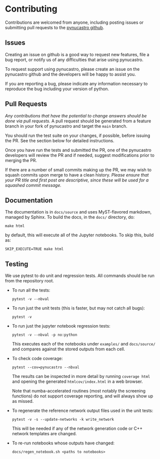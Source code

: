# Contributing

Contributions are welcomed from anyone, including posting issues or
submitting pull requests to the [pynucastro github](https://github.com/pynucastro/pynucastro).

## Issues

Creating an issue on github is a good way to request new features,
file a bug report, or notify us of any difficulties that arise using
pynucastro.

To request support using pynucastro, please create an issue on the
pynucastro github and the developers will be happy to assist you.

If you are reporting a bug, please indicate any information necessary to
reproduce the bug including your version of python.

## Pull Requests

*Any contributions that have the potential to change answers should be
done via pull requests.* A pull request should be generated from a
feature branch in your fork of pynucastro and target the `main` branch.

You should run the test suite on your changes, if possible, before
issuing the PR. See the section below for detailed instructions.

Once you have run the tests and submitted the PR, one of the
pynucastro developers will review the PR and if needed, suggest
modifications prior to merging the PR.

If there are a number of small commits making up the PR, we may wish
to squash commits upon merge to have a clean history.  *Please ensure
that your PR title and first post are descriptive, since these will be
used for a squashed commit message.*

## Documentation

The documentation is in `docs/source` and uses MyST-flavored markdown,
managed by Sphinx.  To build the docs, in the `docs/` directory, do:

```
make html
```

by default, this will execute all of the Jupyter notebooks.  To skip this,
build as:

```
SKIP_EXECUTE=TRUE make html
```

## Testing

We use pytest to do unit and regression tests. All commands should be
run from the repository root.

* To run all the tests:

  ```
  pytest -v --nbval
  ```

* To run just the unit tests (this is faster, but may not catch all bugs):

  ```
  pytest -v
  ```

* To run just the jupyter notebook regression tests:

  ```
  pytest -v --nbval -p no:python
  ```

  This executes each of the notebooks under `examples/` and `docs/source/`
  and compares against the stored outputs from each cell.

* To check code coverage:

  ```
  pytest --cov=pynucastro --nbval
  ```

  The results can be inspected in more detail by running `coverage html`
  and opening the generated `htmlcov/index.html` in a web browser.

  Note that numba-accelerated routines (most notably the screening
  functions) do not support coverage reporting, and will always show up
  as missed.

* To regenerate the reference network output files used in the unit tests:

  ```
  pytest -v -s --update-networks -k write_network
  ```

  This will be needed if any of the network generation code or C++
  network templates are changed.

* To re-run notebooks whose outputs have changed:

  ```
  docs/regen_notebook.sh <paths to notebooks>
  ```
